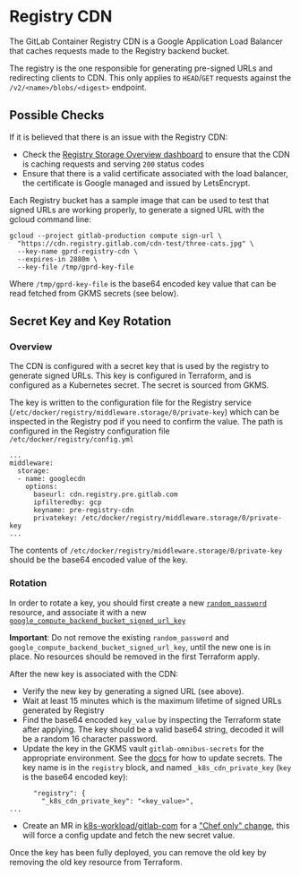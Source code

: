 # Registry CDN

The GitLab Container Registry CDN is a Google Application Load Balancer that caches requests made to the Registry backend bucket.

The registry is the one responsible for generating pre-signed URLs and redirecting clients to CDN. This only applies to `HEAD`/`GET` requests against the `/v2/<name>/blobs/<digest>` endpoint.

## Possible Checks

If it is believed that there is an issue with the Registry CDN:
- Check the [Registry Storage Overview dashboard](https://dashboards.gitlab.net/d/registry-storage/registry-storage-detail?from=now-1h&to=now&var-PROMETHEUS_DS=Global&var-environment=gprd&var-stage=main&orgId=1) to ensure that the CDN is caching requests and serving `200` status codes
- Ensure that there is a valid certificate associated with the load balancer, the certificate is Google managed and issued by LetsEncrypt.

Each Registry bucket has a sample image that can be used to test that signed URLs are working properly, to generate a signed URL with the gcloud command line:

```
gcloud --project gitlab-production compute sign-url \
  "https://cdn.registry.gitlab.com/cdn-test/three-cats.jpg" \
  --key-name gprd-registry-cdn \
  --expires-in 2880m \
  --key-file /tmp/gprd-key-file
```

Where `/tmp/gprd-key-file` is the base64 encoded key value that can be read fetched from GKMS secrets (see below).

## Secret Key and Key Rotation
### Overview

The CDN is configured with a secret key that is used by the registry to generate signed URLs. This key is configured in Terraform, and is configured as a Kubernetes secret. The secret is sourced from GKMS.

The key is written to the configuration file for the Registry service (`/etc/docker/registry/middleware.storage/0/private-key`) which can be inspected in the Registry pod if you need to confirm the value.
The path is configured in the Registry configuration file `/etc/docker/registry/config.yml`

```
...
middleware:
  storage:
  - name: googlecdn
    options:
      baseurl: cdn.registry.pre.gitlab.com
      ipfilteredby: gcp
      keyname: pre-registry-cdn
      privatekey: /etc/docker/registry/middleware.storage/0/private-key
...
```

The contents of `/etc/docker/registry/middleware.storage/0/private-key` should be the base64 encoded value of the key.

### Rotation

In order to rotate a key, you should first create a new [`random_password`](https://ops.gitlab.net/gitlab-com/gl-infra/config-mgmt/-/blob/05e2b7dbbe1fc46740b16efe9e15802ec26eea01/modules/lb-cdn/main.tf#L1-4) resource, and associate it with a new [`google_compute_backend_bucket_signed_url_key`](https://ops.gitlab.net/gitlab-com/gl-infra/config-mgmt/-/blob/05e2b7dbbe1fc46740b16efe9e15802ec26eea01/modules/lb-cdn/main.tf#L15-20)

**Important**: Do not remove the existing `random_password` and `google_compute_backend_bucket_signed_url_key`, until the new one is in place. No resources should be removed in the first Terraform apply.

After the new key is associated with the CDN:

- Verify the new key by generating a signed URL (see above).
- Wait at least 15 minutes which is the maximum lifetime of signed URLs generated by Registry
- Find the base64 encoded `key_value`  by inspecting the Terraform state after applying. The key should be a valid base64 string, decoded it will be a random 16 character password.
- Update the key in the GKMS vault `gitlab-omnibus-secrets` for the appropriate environment. See the [docs](https://gitlab.com/gitlab-com/runbooks/-/blob/master/docs/uncategorized/gkms-chef-secrets.md) for how to update secrets. The key name is in the `registry` block, and named `_k8s_cdn_private_key` (`key` is the base64 encoded key):

```
      "registry": {
        "_k8s_cdn_private_key": "<key_value>",
...

```
- Create an MR in [k8s-workload/gitlab-com](https://gitlab.com/gitlab-com/gl-infra/k8s-workloads/gitlab-com) for a ["Chef only" change](https://gitlab.com/gitlab-com/gl-infra/k8s-workloads/gitlab-com/-/blob/9320b1e58f53711ec39057c99d17dad76bcdcb92/CHEF_CONFIG_UPDATE), this will force a config update and fetch the new secret value.

Once the key has been fully deployed, you can remove the old key by removing the old key resource from Terraform.
